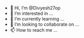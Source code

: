 - 👋 Hi, I’m @Divyesh27op
- 👀 I’m interested in ...
- 🌱 I’m currently learning ...
- 💞️ I’m looking to collaborate on ...
- 📫 How to reach me ...

<!---
Divyesh27op/Divyesh27op is a ✨ special ✨ repository because its `README.md` (this file) appears on your GitHub profile.
You can click the Preview link to take a look at your changes.
--->
